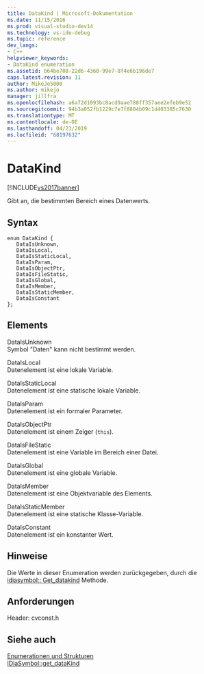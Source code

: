 ```yaml
---
title: DataKind | Microsoft-Dokumentation
ms.date: 11/15/2016
ms.prod: visual-studio-dev14
ms.technology: vs-ide-debug
ms.topic: reference
dev_langs:
- C++
helpviewer_keywords:
- DataKind enumeration
ms.assetid: b64be708-22d6-4360-99e7-8f4e6b196de7
caps.latest.revision: 11
author: MikeJo5000
ms.author: mikejo
manager: jillfra
ms.openlocfilehash: a6a72d1093bc8acd9aae788ff357aee2efeb9e52
ms.sourcegitcommit: 94b3a052fb1229c7e7f8804b09c1d403385c7630
ms.translationtype: MT
ms.contentlocale: de-DE
ms.lasthandoff: 04/23/2019
ms.locfileid: "68197632"
---
```

# <a name="datakind"></a>DataKind
[!INCLUDE[vs2017banner](../../includes/vs2017banner.md)]

Gibt an, die bestimmten Bereich eines Datenwerts.  
  
## <a name="syntax"></a>Syntax  
  
```cpp#  
enum DataKind {   
   DataIsUnknown,  
   DataIsLocal,  
   DataIsStaticLocal,  
   DataIsParam,  
   DataIsObjectPtr,  
   DataIsFileStatic,  
   DataIsGlobal,  
   DataIsMember,  
   DataIsStaticMember,  
   DataIsConstant  
};  
```  
  
## <a name="elements"></a>Elements  
 DataIsUnknown  
 Symbol "Daten" kann nicht bestimmt werden.  
  
 DataIsLocal  
 Datenelement ist eine lokale Variable.  
  
 DataIsStaticLocal  
 Datenelement ist eine statische lokale Variable.  
  
 DataIsParam  
 Datenelement ist ein formaler Parameter.  
  
 DataIsObjectPtr  
 Datenelement ist einem Zeiger (`this`).  
  
 DataIsFileStatic  
 Datenelement ist eine Variable im Bereich einer Datei.  
  
 DataIsGlobal  
 Datenelement ist eine globale Variable.  
  
 DataIsMember  
 Datenelement ist eine Objektvariable des Elements.  
  
 DataIsStaticMember  
 Datenelement ist eine statische Klasse-Variable.  
  
 DataIsConstant  
 Datenelement ist ein konstanter Wert.  
  
## <a name="remarks"></a>Hinweise  
 Die Werte in dieser Enumeration werden zurückgegeben, durch die [idiasymbol:: Get_datakind](../../debugger/debug-interface-access/idiasymbol-get-datakind.md) Methode.  
  
## <a name="requirements"></a>Anforderungen  
 Header: cvconst.h  
  
## <a name="see-also"></a>Siehe auch  
 [Enumerationen und Strukturen](../../debugger/debug-interface-access/enumerations-and-structures.md)   
 [IDiaSymbol::get_dataKind](../../debugger/debug-interface-access/idiasymbol-get-datakind.md)
